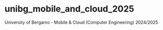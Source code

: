 # unibg_mobile_and_cloud_2025
University of Bergamo - Mobile &amp; Cloud (Computer Engineering) 2024/2025
